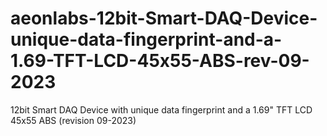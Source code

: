 # aeonlabs-12bit-Smart-DAQ-Device-unique-data-fingerprint-and-a-1.69-TFT-LCD-45x55-ABS-rev-09-2023
12bit Smart DAQ Device with unique data fingerprint and a 1.69" TFT LCD 45x55 ABS (revision 09-2023)
